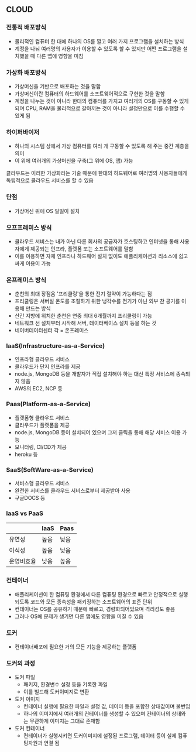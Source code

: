 ## CLOUD

### 전통적 배포방식
- 물리적인 컴퓨터 한 대에 하나의 OS를 깔고 여러 가지 프로그램을 설치하는 방식
- 계정을 나눠 여러명의 사용자가 이용할 수 있도록 할 수 있지만 어떤 프로그램을 설치했을 때 다른 앱에 영향을 미침

### 가상화 배포방식
- 가상머신을 기반으로 배포하는 것을 말함
- 가상머신이란 컴퓨터의 하드웨어를 소프트웨어적으로 구현한 것을 말함
- 계정을 나누는 것이 아니라 한대의 컴퓨터를 가지고 여러개의 OS를 구동할 수 있게 되며 CPU, RAM을 물리적으로
갈아끼는 것이 아니라 설정만으로 이를 수행할 수 있게 됨

### 하이퍼바이저
- 하나의 시스템 상에서 가상 컴퓨터를 여러 개 구동할 수 있도록 해 주는 중간 계층을 의미
- 이 위에 여러개의 가상머신을 구축(그 위에 OS, 앱) 가능

클라우드는 이러한 가상화라는 기술 때문에 한대의 하드웨어로 여러명의 사용자들에게 독립적으로 클라우드 서비스를 할 수 있음
### 단점
- 가상머신 위에 OS 일일이 설치

### 오프프레미스 방식
- 클라우드 서비스는 내가 아닌 다른 회사의 공급자가 호스팅하고 인터넷을 통해 사용자에게 제공되는 인프라, 플랫폼 또는 소프트웨어를 말함
- 이를 이용하면 자체 인프라나 하드웨어 설치 없이도 애플리케이션과 리소스에 쉽고 싸게 이용이 가능

### 온프레미스 방식
- 춘천의 최대 장점음 '프리쿨링'을 통한 전기 절약이 가능하다는 점
- 프리쿨링은 서버실 온도를 조절하기 위한 냉각수를 전기가 아닌 외부 찬 공기를 이용해 만드는 방식
- 산간 지방에 위치한 춘천은 연중 최대 6개월까지 프리쿨링이 가능
- 네트워크 선 설치부터 시작해 서버, 데이터베이스 설치 등을 하는 것
- 네이버데이터센터 각 = 온프레미스

### IaaS(Infrastructure-as-a-Service)
- 인프라형 클라우드 서비스
- 클라우드가 단지 인프라를 제공
- node.js, MongoDB 등을 개발자가 직접 설치해야 하는 대신 특정 서비스에 종속되지 않음
- AWS의 EC2, NCP 등

### Paas(Platform-as-a-Service)
- 플랫폼형 클라우드 서비스
- 클라우드가 플랫폼을 제공
- node.js, MongoDB 등이 설치되어 있으며 그저 클릭을 통해 해당 서비스 이용 가능
- 모니터링, CI/CD가 제공
- heroku 등

### SaaS(SoftWare-as-a-Service)
- 서비스형 클라우드 서비스
- 완전한 서비스를 클라우드 서비스로부터 제공받아 사용
- 구글DOCS 등

### IaaS vs PaaS
|  | IaaS | Paas |
| --- | --- | --- |
| 유연성 | 높음 | 낮음 |
| 이식성 | 높음 | 낮음 |
| 운영비효율 | 낮음 | 높음 |

### 컨테이너
- 애플리케이션이 한 컴퓨팅 환경에서 다른 컴퓨팅 환경으로 빠르고 안정적으로 실행되도록 코드와 모든 종속성을
패키징하는 소프트웨어의 표준 단위
- 컨테이너는 OS를 공유하기 때문에 빠르고, 경량화되어있으며 격리성도 좋음
- 그러나 OS에 문제가 생기면 다른 앱에도 영향을 미칠 수 있음

### 도커
- 컨테이너배포에 필요한 거의 모든 기능을 제공하는 플랫폼

### 도커의 과정
- 도커 파일
  - 패키지, 환경변수 설정 등을 기록한 파일
  - 이를 빌드해 도커이미지로 변환
- 도커 이미지
  - 컨테이너 실행에 필요한 파일과 설정 값, 데이터 등을 포함한 상태값이며 불변임
  - 하나의 이미지에서 여러개의 컨테이너를 생성할 수 있으며 컨테이너의 상태와는 무관하게 이미지는 그대로 존재함
- 도커 컨테이너
  - 컨테이너가 실행시키면 도커이미지에 설정된 프로그램, 데이터 등이 실제 컴퓨팅자원과 연결 됨